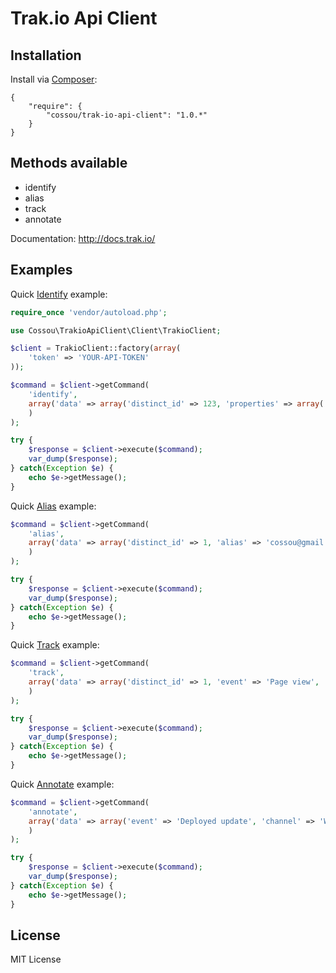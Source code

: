 # Trak.io Api Client

## Installation 

Install via [Composer](http://getcomposer.org/):

```
{
    "require": {
        "cossou/trak-io-api-client": "1.0.*"
    }
}

```

## Methods available

* identify
* alias
* track
* annotate

Documentation: http://docs.trak.io/

## Examples

Quick [Identify](http://docs.trak.io/identify.html) example:

```php
require_once 'vendor/autoload.php';

use Cossou\TrakioApiClient\Client\TrakioClient;

$client = TrakioClient::factory(array(
    'token' => 'YOUR-API-TOKEN'
));

$command = $client->getCommand(
    'identify', 
    array('data' => array('distinct_id' => 123, 'properties' => array('name' => 'Hélder Duarte'))
    )
);

try {
    $response = $client->execute($command);
    var_dump($response);
} catch(Exception $e) {
    echo $e->getMessage();
}
```

Quick [Alias](http://docs.trak.io/alias.html) example:

```php
$command = $client->getCommand(
    'alias', 
    array('data' => array('distinct_id' => 1, 'alias' => 'cossou@gmail.com')
    )
);

try {
    $response = $client->execute($command);
    var_dump($response);
} catch(Exception $e) {
    echo $e->getMessage();
}
```

Quick [Track](http://docs.trak.io/track.html) example:

```php
$command = $client->getCommand(
    'track', 
    array('data' => array('distinct_id' => 1, 'event' => 'Page view', 'channel' => 'Web site')
    )
);

try {
    $response = $client->execute($command);
    var_dump($response);
} catch(Exception $e) {
    echo $e->getMessage();
}
```

Quick [Annotate](http://docs.trak.io/annotate.html) example:

```php
$command = $client->getCommand(
    'annotate', 
    array('data' => array('event' => 'Deployed update', 'channel' => 'Web site', 'properties' => array('details' => 'Added new super awesome feature!', 'version' => 'V324'))
    )
);

try {
    $response = $client->execute($command);
    var_dump($response);
} catch(Exception $e) {
    echo $e->getMessage();
}
```

## License

MIT License

